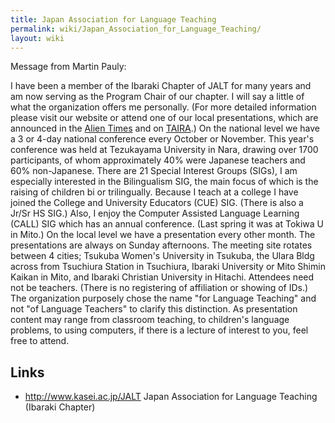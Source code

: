 ```yaml
---
title: Japan Association for Language Teaching
permalink: wiki/Japan_Association_for_Language_Teaching/
layout: wiki
---
```


Message from Martin Pauly:

I have been a member of the Ibaraki Chapter of JALT for many years and
am now serving as the Program Chair of our chapter. I will say a little
of what the organization offers me personally. (For more detailed
information please visit our website or attend one of our local
presentations, which are announced in the [Alien
Times](/wiki/Alien_Times "wikilink") and on [TAIRA](TAIRA "wikilink").) On the
national level we have a 3 or 4-day national conference every October or
November. This year's conference was held at Tezukayama University in
Nara, drawing over 1700 participants, of whom approximately 40% were
Japanese teachers and 60% non-Japanese. There are 21 Special Interest
Groups (SIGs), I am especially interested in the Bilingualism SIG, the
main focus of which is the raising of children bi or trilingually.
Because I teach at a college I have joined the College and University
Educators (CUE) SIG. (There is also a Jr/Sr HS SIG.) Also, I enjoy the
Computer Assisted Language Learning (CALL) SIG which has an annual
conference. (Last spring it was at Tokiwa U in Mito.) On the local level
we have a presentation every other month. The presentations are always
on Sunday afternoons. The meeting site rotates between 4 cities; Tsukuba
Women's University in Tsukuba, the Ulara Bldg across from Tsuchiura
Station in Tsuchiura, Ibaraki University or Mito Shimin Kaikan in Mito,
and Ibaraki Christian University in Hitachi. Attendees need not be
teachers. (There is no registering of affiliation or showing of IDs.)
The organization purposely chose the name "for Language Teaching" and
not "of Language Teachers" to clarify this distinction. As presentation
content may range from classroom teaching, to children's language
problems, to using computers, if there is a lecture of interest to you,
feel free to attend.

Links
-----

-   <http://www.kasei.ac.jp/JALT> Japan Association for Language
    Teaching (Ibaraki Chapter)

